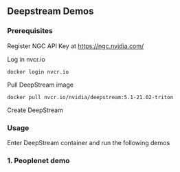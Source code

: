 ## Deepstream Demos

### Prerequisites
Register NGC API Key at https://ngc.nvidia.com/

Log in nvcr.io
```
docker login nvcr.io
```

Pull DeepStream image
```
docker pull nvcr.io/nvidia/deepstream:5.1-21.02-triton
```

Create DeepStream

### Usage
Enter DeepStream container and run the following demos
### 1. Peoplenet demo

